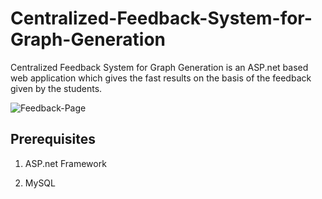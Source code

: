 # Centralized-Feedback-System-for-Graph-Generation


Centralized Feedback System for Graph Generation is an ASP.net based web application which gives the fast results on the basis of the feedback given by the students.


![Feedback-Page](https://user-images.githubusercontent.com/37260226/90014805-4acf7780-dcc5-11ea-8a67-52645470b510.jpg)


## Prerequisites

1. ASP.net Framework

2. MySQL

